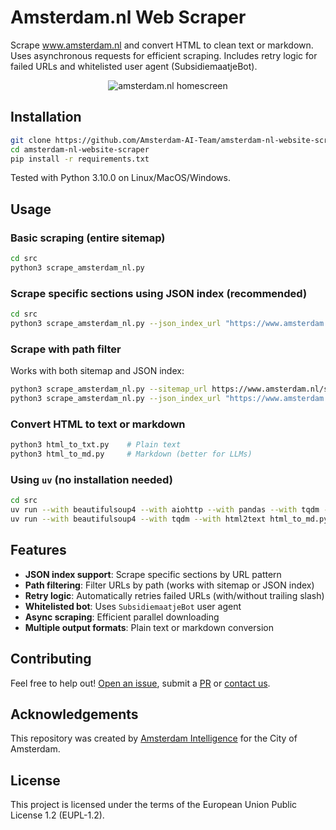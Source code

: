 # Amsterdam.nl Web Scraper

Scrape www.amsterdam.nl and convert HTML to clean text or markdown. Uses asynchronous requests for efficient scraping. Includes retry logic for failed URLs and whitelisted user agent (SubsidiemaatjeBot).

<figure align="center">
  <img src="media/homescreen.png" alt="amsterdam.nl homescreen">
</figure>

## Installation

```bash
git clone https://github.com/Amsterdam-AI-Team/amsterdam-nl-website-scraper.git
cd amsterdam-nl-website-scraper
pip install -r requirements.txt
```

Tested with Python 3.10.0 on Linux/MacOS/Windows.

## Usage

### Basic scraping (entire sitemap)

```bash
cd src
python3 scrape_amsterdam_nl.py
```

### Scrape specific sections using JSON index (recommended)

```bash
cd src
python3 scrape_amsterdam_nl.py --json_index_url "https://www.amsterdam.nl/subsidies/subsidies-alfabet?new_json=true&pager_rows=500"
```

### Scrape with path filter

Works with both sitemap and JSON index:

```bash
python3 scrape_amsterdam_nl.py --sitemap_url https://www.amsterdam.nl/sitemap.xml --path_filter /subsidies
python3 scrape_amsterdam_nl.py --json_index_url "https://www.amsterdam.nl/subsidies/subsidies-alfabet?new_json=true&pager_rows=500" --path_filter /subsidies
```

### Convert HTML to text or markdown

```bash
python3 html_to_txt.py    # Plain text
python3 html_to_md.py     # Markdown (better for LLMs)
```

### Using `uv` (no installation needed)

```bash
cd src
uv run --with beautifulsoup4 --with aiohttp --with pandas --with tqdm --with lxml --with openpyxl --with asyncio --with brotli scrape_amsterdam_nl.py --json_index_url "https://www.amsterdam.nl/subsidies/subsidies-alfabet?new_json=true&pager_rows=500"
uv run --with beautifulsoup4 --with tqdm --with html2text html_to_md.py
```

## Features

- **JSON index support**: Scrape specific sections by URL pattern
- **Path filtering**: Filter URLs by path (works with sitemap or JSON index)
- **Retry logic**: Automatically retries failed URLs (with/without trailing slash)
- **Whitelisted bot**: Uses `SubsidiemaatjeBot` user agent
- **Async scraping**: Efficient parallel downloading
- **Multiple output formats**: Plain text or markdown conversion

## Contributing

Feel free to help out! [Open an issue](https://github.com/Amsterdam-AI-Team/amsterdam-nl-website-scraper/issues), submit a [PR](https://github.com/Amsterdam-AI-Team/amsterdam-nl-website-scraper/pulls) or [contact us](https://amsterdamintelligence.com/contact/).


## Acknowledgements

This repository was created by [Amsterdam Intelligence](https://amsterdamintelligence.com/) for the City of Amsterdam.

## License 

This project is licensed under the terms of the European Union Public License 1.2 (EUPL-1.2).

